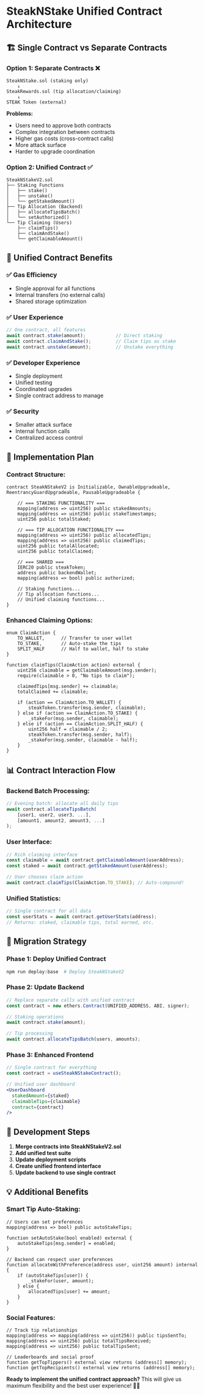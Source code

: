 # SteakNStake Unified Contract Architecture

## 🏗️ Single Contract vs Separate Contracts

### Option 1: Separate Contracts ❌
```
SteakNStake.sol (staking only)
    ↓
SteakRewards.sol (tip allocation/claiming)
    ↓
STEAK Token (external)
```

**Problems:**
- Users need to approve both contracts
- Complex integration between contracts  
- Higher gas costs (cross-contract calls)
- More attack surface
- Harder to upgrade coordination

### Option 2: Unified Contract ✅
```
SteakNStakeV2.sol
├── Staking Functions
│   ├── stake()
│   ├── unstake()
│   └── getStakedAmount()
├── Tip Allocation (Backend)
│   ├── allocateTipsBatch()
│   └── setAuthorized()
└── Tip Claiming (Users)
    ├── claimTips()
    ├── claimAndStake()
    └── getClaimableAmount()
```

## 🎯 Unified Contract Benefits

### ✅ **Gas Efficiency**
- Single approval for all functions
- Internal transfers (no external calls)
- Shared storage optimization

### ✅ **User Experience**
```javascript
// One contract, all features
await contract.stake(amount);           // Direct staking
await contract.claimAndStake();         // Claim tips as stake
await contract.unstake(amount);         // Unstake everything
```

### ✅ **Developer Experience**
- Single deployment
- Unified testing
- Coordinated upgrades
- Single contract address to manage

### ✅ **Security**
- Smaller attack surface
- Internal function calls
- Centralized access control

## 🔧 Implementation Plan

### Contract Structure:
```solidity
contract SteakNStakeV2 is Initializable, OwnableUpgradeable, ReentrancyGuardUpgradeable, PausableUpgradeable {
    
    // === STAKING FUNCTIONALITY ===
    mapping(address => uint256) public stakedAmounts;
    mapping(address => uint256) public stakeTimestamps;
    uint256 public totalStaked;
    
    // === TIP ALLOCATION FUNCTIONALITY ===
    mapping(address => uint256) public allocatedTips;
    mapping(address => uint256) public claimedTips;
    uint256 public totalAllocated;
    uint256 public totalClaimed;
    
    // === SHARED ===
    IERC20 public steakToken;
    address public backendWallet;
    mapping(address => bool) public authorized;
    
    // Staking functions...
    // Tip allocation functions...
    // Unified claiming functions...
}
```

### Enhanced Claiming Options:
```solidity
enum ClaimAction {
    TO_WALLET,      // Transfer to user wallet
    TO_STAKE,       // Auto-stake the tips
    SPLIT_HALF      // Half to wallet, half to stake
}

function claimTips(ClaimAction action) external {
    uint256 claimable = getClaimableAmount(msg.sender);
    require(claimable > 0, "No tips to claim");
    
    claimedTips[msg.sender] += claimable;
    totalClaimed += claimable;
    
    if (action == ClaimAction.TO_WALLET) {
        steakToken.transfer(msg.sender, claimable);
    } else if (action == ClaimAction.TO_STAKE) {
        _stakeFor(msg.sender, claimable);
    } else if (action == ClaimAction.SPLIT_HALF) {
        uint256 half = claimable / 2;
        steakToken.transfer(msg.sender, half);
        _stakeFor(msg.sender, claimable - half);
    }
}
```

## 📊 Contract Interaction Flow

### Backend Batch Processing:
```javascript
// Evening batch: allocate all daily tips
await contract.allocateTipsBatch(
    [user1, user2, user3, ...],
    [amount1, amount2, amount3, ...]
);
```

### User Interface:
```javascript
// Rich claiming interface
const claimable = await contract.getClaimableAmount(userAddress);
const staked = await contract.getStakedAmount(userAddress);

// User chooses claim action
await contract.claimTips(ClaimAction.TO_STAKE); // Auto-compound!
```

### Unified Statistics:
```javascript
// Single contract for all data
const userStats = await contract.getUserStats(address);
// Returns: staked, claimable tips, total earned, etc.
```

## 🚀 Migration Strategy

### Phase 1: Deploy Unified Contract
```bash
npm run deploy:base  # Deploy SteakNStakeV2
```

### Phase 2: Update Backend
```javascript
// Replace separate calls with unified contract
const contract = new ethers.Contract(UNIFIED_ADDRESS, ABI, signer);

// Staking operations
await contract.stake(amount);

// Tip processing  
await contract.allocateTipsBatch(users, amounts);
```

### Phase 3: Enhanced Frontend
```jsx
// Single contract for everything
const contract = useSteakNStakeContract();

// Unified user dashboard
<UserDashboard 
  stakedAmount={staked}
  claimableTips={claimable}
  contract={contract}
/>
```

## 🔧 Development Steps

1. **Merge contracts into SteakNStakeV2.sol**
2. **Add unified test suite**
3. **Update deployment scripts**
4. **Create unified frontend interface**
5. **Update backend to use single contract**

## 💡 Additional Benefits

### Smart Tip Auto-Staking:
```solidity
// Users can set preferences
mapping(address => bool) public autoStakeTips;

function setAutoStake(bool enabled) external {
    autoStakeTips[msg.sender] = enabled;
}

// Backend can respect user preferences
function allocateWithPreference(address user, uint256 amount) internal {
    if (autoStakeTips[user]) {
        _stakeFor(user, amount);
    } else {
        allocatedTips[user] += amount;
    }
}
```

### Social Features:
```solidity
// Track tip relationships
mapping(address => mapping(address => uint256)) public tipsSentTo;
mapping(address => uint256) public totalTipsReceived;
mapping(address => uint256) public totalTipsSent;

// Leaderboards and social proof
function getTopTippers() external view returns (address[] memory);
function getTopRecipients() external view returns (address[] memory);
```

**Ready to implement the unified contract approach?** This will give us maximum flexibility and the best user experience! 🥩🚀